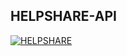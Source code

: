 ## HELPSHARE-API


[![HELPSHARE](https://circleci.com/gh/helpshare/helpshare-api.svg?style=svg)](https://circleci.com/gh/helpshare/helpshare-api/tree/master)
